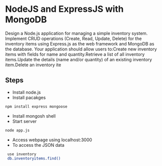 # NodeJS and ExpressJS with MongoDB
Design a Node.js application for managing a simple inventory system. Implement CRUD operations (Create, Read, Update, Delete) for the inventory items using Express.js as the web framework and MongoDB as the database.
Your application should allow users to:Create new inventory items with fields for name and quantity.Retrieve a list of all inventory items.Update the details (name and/or quantity) of an existing inventory item.Delete an inventory ite

## Steps
* Install node.js
* Install pacakges
```bash
npm install express mongoose
```
* Install mongosh shell
* Start server
 ```bash
node app.js
```
* Access webpage using localhost:3000
* To access the JSON data
```bash
 use inventory
 db.inventoryitems.find()
```
